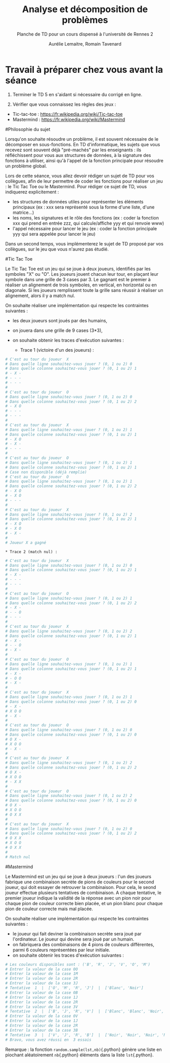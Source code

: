 ﻿---
title : Analyse et décomposition de problèmes
subtitle: Planche de TD pour un cours dispensé à l'université de Rennes 2
language: fr
author: Aurélie Lemaitre, Romain Tavenard
rights: Creative Commons CC BY-NC-SA
---
# Travail à préparer chez vous avant la séance

1. Terminer le TD 5 en s'aidant si nécessaire du corrigé en ligne.

2. Vérifier que vous connaissez les règles des jeux :

* Tic-tac-toe : https://fr.wikipedia.org/wiki/Tic-tac-toe
* Mastermind : https://fr.wikipedia.org/wiki/Mastermind


#Philosophie du sujet

Lorsqu'on souhaite résoudre un problème, il est souvent nécessaire de le décomposer en sous-fonctions. En TD d'informatique, les sujets que vous recevez sont souvent déjà "pré-machés" par les enseignants : ils réfléchissent pour vous aux structures de données, à la signature des fonctions à utiliser, ainsi qu'à l'appel de la fonction principale pour résoudre un problème global. 

Lors de cette séance, vous allez devoir rédiger un sujet de TD pour vos collègues, afin de leur permettre de coder les fonctions pour réaliser un jeu : le Tic Tac Toe ou le Mastermind. 
Pour rédiger ce sujet de TD, vous indiquerez explicitement : 

* les structures de données utiles pour représenter les éléments principaux (ex : xxx sera représenté sous la forme d'une liste, d'une matrice...)
* les noms, les signatures et le rôle des fonctions (ex : coder la fonction xxx qui prend en entrée zzz, qui calcule/affiche yyy et qui renvoie www)
* l'appel nécessaire pour lancer le jeu (ex : coder la fonction principale yyy qui sera appelée pour lancer le jeu)

Dans un second temps, vous implémenterez le sujet de TD proposé par vos collègues, sur le jeu que vous n'aurez pas étudié.

#Tic Tac Toe

Le Tic Tac Toe est un jeu qui se joue à deux joueurs, identifiés par les symboles "X" ou "O". Les joueurs jouent chacun leur tour, en plaçant leur symbole dans une grille de 3 cases par 3. Le gagnant est le premier à réaliser un alignement de trois symboles, en vertical, en horizontal ou en diagonale. Si les joueurs remplissent toute la grille sans réussir à réaliser un alignement, alors il y a match nul.

On souhaite réaliser une implémentation qui respecte les contraintes suivantes : 

* les deux joueurs sont joués par des humains,
* on jouera dans une grille de 9 cases (3*3),
* on souhaite obtenir les traces d'exécution suivantes :

	* Trace 1 (victoire d'un des joueurs) :
```python
# C'est au tour du joueur  X
# Dans quelle ligne souhaitez-vous jouer ? (0, 1 ou 2) 0
# Dans quelle colonne souhaitez-vous jouer ? (0, 1 ou 2) 1
# - X - 
# - - - 
# - - - 
# 
# C'est au tour du joueur  O
# Dans quelle ligne souhaitez-vous jouer ? (0, 1 ou 2) 0
# Dans quelle colonne souhaitez-vous jouer ? (0, 1 ou 2) 2
# - X O 
# - - - 
# - - - 
# 
# C'est au tour du joueur  X
# Dans quelle ligne souhaitez-vous jouer ? (0, 1 ou 2) 1
# Dans quelle colonne souhaitez-vous jouer ? (0, 1 ou 2) 1
# - X O 
# - X - 
# - - - 
# 
# C'est au tour du joueur  O
# Dans quelle ligne souhaitez-vous jouer ? (0, 1 ou 2) 1
# Dans quelle colonne souhaitez-vous jouer ? (0, 1 ou 2) 1
# Case non disponible (déjà remplie)
# C'est au tour du joueur  O
# Dans quelle ligne souhaitez-vous jouer ? (0, 1 ou 2) 1
# Dans quelle colonne souhaitez-vous jouer ? (0, 1 ou 2) 2
# - X O 
# - X O 
# - - - 
# 
# C'est au tour du joueur  X
# Dans quelle ligne souhaitez-vous jouer ? (0, 1 ou 2) 2
# Dans quelle colonne souhaitez-vous jouer ? (0, 1 ou 2) 1
# - X O 
# - X O 
# - X - 
# 
# Joueur X a gagné
```

	* Trace 2 (match nul) :
```python
# C'est au tour du joueur  X
# Dans quelle ligne souhaitez-vous jouer ? (0, 1 ou 2) 0
# Dans quelle colonne souhaitez-vous jouer ? (0, 1 ou 2) 1
# - X - 
# - - - 
# - - - 
# 
# C'est au tour du joueur  O
# Dans quelle ligne souhaitez-vous jouer ? (0, 1 ou 2) 1
# Dans quelle colonne souhaitez-vous jouer ? (0, 1 ou 2) 2
# - X - 
# - - O 
# - - - 
# 
# C'est au tour du joueur  X
# Dans quelle ligne souhaitez-vous jouer ? (0, 1 ou 2) 2
# Dans quelle colonne souhaitez-vous jouer ? (0, 1 ou 2) 1
# - X - 
# - - O 
# - X - 
# 
# C'est au tour du joueur  O
# Dans quelle ligne souhaitez-vous jouer ? (0, 1 ou 2) 1
# Dans quelle colonne souhaitez-vous jouer ? (0, 1 ou 2) 1
# - X - 
# - O O 
# - X - 
# 
# C'est au tour du joueur  X
# Dans quelle ligne souhaitez-vous jouer ? (0, 1 ou 2) 1
# Dans quelle colonne souhaitez-vous jouer ? (0, 1 ou 2) 0
# - X - 
# X O O 
# - X - 
# 
# C'est au tour du joueur  O
# Dans quelle ligne souhaitez-vous jouer ? (0, 1 ou 2) 0
# Dans quelle colonne souhaitez-vous jouer ? (0, 1 ou 2) 0
# O X - 
# X O O 
# - X - 
# 
# C'est au tour du joueur  X
# Dans quelle ligne souhaitez-vous jouer ? (0, 1 ou 2) 2
# Dans quelle colonne souhaitez-vous jouer ? (0, 1 ou 2) 2
# O X - 
# X O O 
# - X X 
# 
# C'est au tour du joueur  O
# Dans quelle ligne souhaitez-vous jouer ? (0, 1 ou 2) 2
# Dans quelle colonne souhaitez-vous jouer ? (0, 1 ou 2) 0
# O X - 
# X O O 
# O X X 
# 
# C'est au tour du joueur  X
# Dans quelle ligne souhaitez-vous jouer ? (0, 1 ou 2) 0
# Dans quelle colonne souhaitez-vous jouer ? (0, 1 ou 2) 2
# O X X 
# X O O 
# O X X 
# 
# Match nul
```

#Mastermind

Le Mastermind est un jeu qui se joue à deux joueurs : l'un des joueurs fabrique une combinaison secrète de pions de couleurs pour le second joueur, qui doit essayer de retrouver la combinaison. Pour cela, le seond joueur effectue plusieurs tentatives de combinaison. A chaque tentative, le premier joueur indique la validité de la réponse avec un pion noir pour chaque pion de couleur correcte bien placée, et un pion blanc pour chaque pion de couleur correcte mais mal placée. 

On souhaite réaliser une implémentation qui respecte les contraintes suivantes : 

* le joueur qui fait deviner la combinaison secrète sera joué par l'ordinateur. Le joueur qui devine sera joué par un humain.
* on fabriquera des combinaisons de 4 pions de couleurs différentes, parmi 6 couleurs représentées par leur initiale.
* on souhaite obtenir les traces d'exécution suivantes :
```python
# Les couleurs disponibles sont : ('B', 'R', 'J', 'V', 'O', 'M')
# Entrer la valeur de la case 0O
# Entrer la valeur de la case 1M
# Entrer la valeur de la case 2R
# Entrer la valeur de la case 3J
# Tentative  1  |  ['O', 'M', 'R', 'J']  |  ['Blanc', 'Noir']
# Entrer la valeur de la case 0B
# Entrer la valeur de la case 1J
# Entrer la valeur de la case 2R
# Entrer la valeur de la case 3V
# Tentative  2  |  ['B', 'J', 'R', 'V']  |  ['Blanc', 'Blanc', 'Noir', 'Noir']
# Entrer la valeur de la case 0V
# Entrer la valeur de la case 1J
# Entrer la valeur de la case 2R
# Entrer la valeur de la case 3B
# Tentative  3  |  ['V', 'J', 'R', 'B']  |  ['Noir', 'Noir', 'Noir', 'Noir']
# Bravo, vous avez réussi en  3 essais
```


Remarque : la fonction `random.sample(lst,nb)`{.python} génère une liste en piochant aléatoirement `nb`{.python} éléments dans la liste `lst`{.python}.